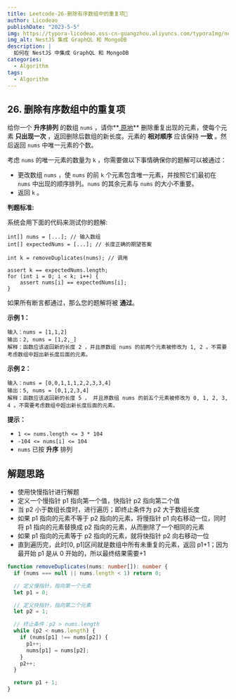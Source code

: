 ```yaml
---
title: Leetcode-26-删除有序数组中的重复项📌
author: Licodeao
publishDate: "2023-5-5"
img: https://typora-licodeao.oss-cn-guangzhou.aliyuncs.com/typoraImg/nestjs-graphql-mongodb.webp
img_alt: NestJS 集成 GraphQL 和 MongoDB
description: |
  如何在 NestJS 中集成 GraphQL 和 MongoDB
categories:
  - Algorithm
tags:
  - Algorithm
---
```


## 26. 删除有序数组中的重复项

给你一个 **升序排列** 的数组 `nums` ，请你**[ 原地](http://baike.baidu.com/item/原地算法)** 删除重复出现的元素，使每个元素 **只出现一次** ，返回删除后数组的新长度。元素的 **相对顺序** 应该保持 **一致** 。然后返回 `nums` 中唯一元素的个数。

考虑 `nums` 的唯一元素的数量为 `k` ，你需要做以下事情确保你的题解可以被通过：

- 更改数组 `nums` ，使 `nums` 的前 `k` 个元素包含唯一元素，并按照它们最初在 `nums` 中出现的顺序排列。`nums` 的其余元素与 `nums` 的大小不重要。
- 返回 `k` 。

**判题标准:**

系统会用下面的代码来测试你的题解:

```
int[] nums = [...]; // 输入数组
int[] expectedNums = [...]; // 长度正确的期望答案

int k = removeDuplicates(nums); // 调用

assert k == expectedNums.length;
for (int i = 0; i < k; i++) {
    assert nums[i] == expectedNums[i];
}
```

如果所有断言都通过，那么您的题解将被 **通过**。

**示例 1：**

```
输入：nums = [1,1,2]
输出：2, nums = [1,2,_]
解释：函数应该返回新的长度 2 ，并且原数组 nums 的前两个元素被修改为 1, 2 。不需要考虑数组中超出新长度后面的元素。
```

**示例 2：**

```
输入：nums = [0,0,1,1,1,2,2,3,3,4]
输出：5, nums = [0,1,2,3,4]
解释：函数应该返回新的长度 5 ， 并且原数组 nums 的前五个元素被修改为 0, 1, 2, 3, 4 。不需要考虑数组中超出新长度后面的元素。
```

**提示：**

- `1 <= nums.length <= 3 * 104`
- `-104 <= nums[i] <= 104`
- `nums` 已按 **升序** 排列

## 解题思路

- 使用快慢指针进行解题
- 定义一个慢指针 p1 指向第一个值，快指针 p2 指向第二个值
- 当 p2 小于数组长度时，进行遍历；即终止条件为 p2 大于数组长度
- 如果 p1 指向的元素不等于 p2 指向的元素，将慢指针 p1 向右移动一位，同时将 p1 指向的元素替换成 p2 指向的元素，从而删除了一个相同的元素
- 如果 p1 指向的元素等于 p2 指向的元素，就将快指针 p2 向右移动一位
- 直到遍历完，此时[0, p1]区间就是数组中所有未重复的元素，返回 p1+1；因为最开始 p1 是从 0 开始的，所以最终结果需要+1

```typescript
function removeDuplicates(nums: number[]): number {
  if (nums === null || nums.length < 1) return 0;

  // 定义慢指针，指向第一个元素
  let p1 = 0;

  // 定义快指针，指向第二个元素
  let p2 = 1;

  // 终止条件：p2 > nums.length
  while (p2 < nums.length) {
    if (nums[p1] !== nums[p2]) {
      p1++;
      nums[p1] = nums[p2];
    }
    p2++;
  }

  return p1 + 1;
}
```
